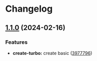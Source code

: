 # Changelog

## [1.1.0](https://github.com/0xdbe/turborepo-test/compare/eslint-config-v1.0.0...eslint-config-v1.1.0) (2024-02-16)


### Features

* **create-turbo:** create basic ([3977796](https://github.com/0xdbe/turborepo-test/commit/39777960ef9afa7f1160f8da8e6c7132f03db137))
